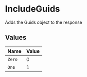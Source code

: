 # IncludeGuids

Adds the Guids object to the response



## Values

| Name   | Value  |
| ------ | ------ |
| `Zero` | 0      |
| `One`  | 1      |